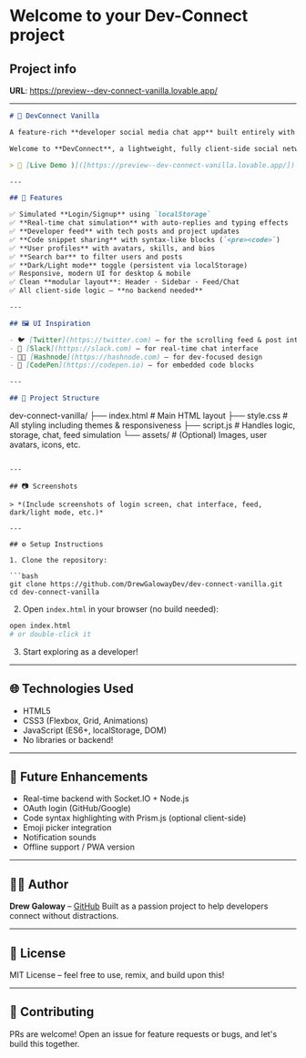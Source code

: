 # Welcome to your Dev-Connect project

## Project info

**URL**: https://preview--dev-connect-vanilla.lovable.app/

---

```markdown
# 💬 DevConnect Vanilla

A feature-rich **developer social media chat app** built entirely with **HTML, CSS, and JavaScript** – no frameworks, no backend.

Welcome to **DevConnect**, a lightweight, fully client-side social network for developers to **share code**, **chat**, and **connect** in a minimalist environment inspired by platforms like **Twitter**, **Slack**, and **Hashnode**.

> 🔗 [Live Demo )]([https://preview--dev-connect-vanilla.lovable.app/])

---

## 🚀 Features

✅ Simulated **Login/Signup** using `localStorage`  
✅ **Real-time chat simulation** with auto-replies and typing effects  
✅ **Developer feed** with tech posts and project updates  
✅ **Code snippet sharing** with syntax-like blocks (`<pre><code>`)  
✅ **User profiles** with avatars, skills, and bios  
✅ **Search bar** to filter users and posts  
✅ **Dark/Light mode** toggle (persistent via localStorage)  
✅ Responsive, modern UI for desktop & mobile  
✅ Clean **modular layout**: Header · Sidebar · Feed/Chat  
✅ All client-side logic – **no backend needed**

---

## 🖼️ UI Inspiration

- 🐦 [Twitter](https://twitter.com) – for the scrolling feed & post interactions  
- 💬 [Slack](https://slack.com) – for real-time chat interface  
- 👨‍💻 [Hashnode](https://hashnode.com) – for dev-focused design  
- 🧪 [CodePen](https://codepen.io) – for embedded code blocks

---

## 📁 Project Structure

```

dev-connect-vanilla/
├── index.html        # Main HTML layout
├── style.css         # All styling including themes & responsiveness
├── script.js         # Handles logic, storage, chat, feed simulation
└── assets/           # (Optional) Images, user avatars, icons, etc.

````

---

## 📷 Screenshots

> *(Include screenshots of login screen, chat interface, feed, dark/light mode, etc.)*

---

## ⚙️ Setup Instructions

1. Clone the repository:

```bash
git clone https://github.com/DrewGalowayDev/dev-connect-vanilla.git
cd dev-connect-vanilla
````

2. Open `index.html` in your browser (no build needed):

```bash
open index.html
# or double-click it
```

3. Start exploring as a developer!

---

## 🌐 Technologies Used

* HTML5
* CSS3 (Flexbox, Grid, Animations)
* JavaScript (ES6+, localStorage, DOM)
* No libraries or backend!

---

## 🧠 Future Enhancements

* Real-time backend with Socket.IO + Node.js
* OAuth login (GitHub/Google)
* Code syntax highlighting with Prism.js (optional client-side)
* Emoji picker integration
* Notification sounds
* Offline support / PWA version

---

## 👨‍💻 Author

**Drew Galoway** – [GitHub](https://github.com/DrewGalowayDev)
Built as a passion project to help developers connect without distractions.

---

## 📄 License

MIT License – feel free to use, remix, and build upon this!

---

## 🙌 Contributing

PRs are welcome! Open an issue for feature requests or bugs, and let's build this together.


